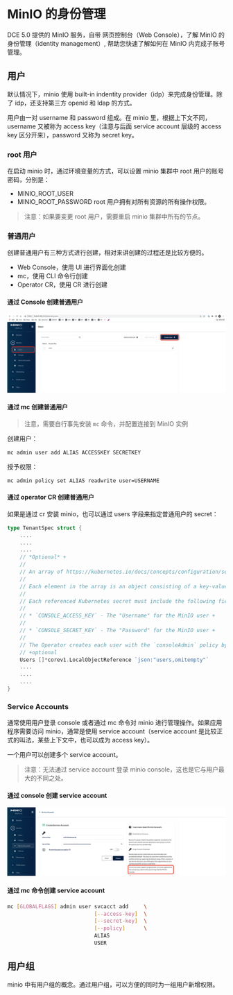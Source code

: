 # MinIO 的身份管理

DCE 5.0 提供的 MinIO 服务，自带 网页控制台（Web Console），了解 MinIO 的身份管理（identity management）, 帮助您快速了解如何在 MinIO 内完成子账号管理。

## 用户

默认情况下，minio 使用 built-in indentity provider（idp）来完成身份管理。除了 idp，还支持第三方 openid 和 ldap 的方式。

用户由一对 username 和 password 组成。在 minio 里，根据上下文不同，username 又被称为 access key（注意与后面 service account 层级的 access key 区分开来），password 又称为 secret key。

### root 用户

在启动 minio 时，通过环境变量的方式，可以设置 minio 集群中 root 用户的账号密码，分别是：

- MINIO_ROOT_USER
- MINIO_ROOT_PASSWORD
root 用户拥有对所有资源的所有操作权限。

> 注意：如果要变更 root 用户，需要重启 minio 集群中所有的节点。

### 普通用户

创建普通用户有三种方式进行创建，相对来讲创建的过程还是比较方便的。

- Web Console，使用 UI 进行界面化创建
- mc，使用 CLI 命令行创建
- Operator CR，使用 CR 进行创建

#### 通过 Console 创建普通用户

![通过 Console 创建普通用户](../images/miniouser01.png)

#### 通过 mc 创建普通用户

> 注意，需要自行事先安装 `mc` 命令，并配置连接到 MinIO 实例

创建用户：

```bash
mc admin user add ALIAS ACCESSKEY SECRETKEY
```

授予权限：

```bash
mc admin policy set ALIAS readwrite user=USERNAME
```

#### 通过 operator CR 创建普通用户

如果是通过 cr 安装 minio，也可以通过 users 字段来指定普通用户的 secret：

```go
type TenantSpec struct {
    ....
    ....
    ....
    // *Optional* +
    //
    // An array of https://kubernetes.io/docs/concepts/configuration/secret/[Kubernetes opaque secrets] to use for generating MinIO users during tenant provisioning. +
    //
    // Each element in the array is an object consisting of a key-value pair `name: <string>`, where the `<string>` references an opaque Kubernetes secret. +
    //
    // Each referenced Kubernetes secret must include the following fields: +
    //
    // * `CONSOLE_ACCESS_KEY` - The "Username" for the MinIO user +
    //
    // * `CONSOLE_SECRET_KEY` - The "Password" for the MinIO user +
    //
    // The Operator creates each user with the `consoleAdmin` policy by default. You can change the assigned policy after the Tenant starts. +
    // +optional
    Users []*corev1.LocalObjectReference `json:"users,omitempty"`
    ....
    ....
    ....
}
```

### Service Accounts

通常使用用户登录 console 或者通过 mc 命令对 minio 进行管理操作。如果应用程序需要访问 minio，通常是使用 service account（service account 是比较正式的叫法，某些上下文中，也可以成为 access key）。

一个用户可以创建多个 service account。

> 注意：无法通过 service account 登录 minio console，这也是它与用户最大的不同之处。

#### 通过 console 创建 service account

![通过 console 创建 service account](../images/miniouser02.png)

#### 通过 mc 命令创建 service account

```bash
mc [GLOBALFLAGS] admin user svcacct add     \
                            [--access-key]  \
                            [--secret-key]  \
                            [--policy]      \
                            ALIAS
                            USER
```

## 用户组

minio 中有用户组的概念。通过用户组，可以方便的同时为一组用户新增权限。
